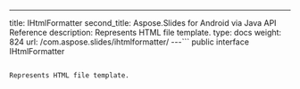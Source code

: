 ---
title: IHtmlFormatter
second_title: Aspose.Slides for Android via Java API Reference
description: Represents HTML file template.
type: docs
weight: 824
url: /com.aspose.slides/ihtmlformatter/
---```
public interface IHtmlFormatter
```

Represents HTML file template.
